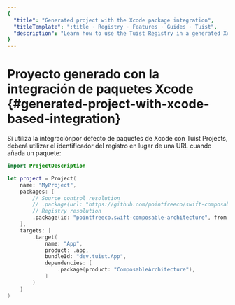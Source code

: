 ```yaml
---
{
  "title": "Generated project with the Xcode package integration",
  "titleTemplate": ":title · Registry · Features · Guides · Tuist",
  "description": "Learn how to use the Tuist Registry in a generated Xcode project with the Xcode package integration."
}
---
```

# Proyecto generado con la integración de paquetes Xcode {#generated-project-with-xcode-based-integration}

Si utiliza la
integración<LocalizedLink href="/guides/features/projects/dependencies#xcodes-default-integration">por
defecto</LocalizedLink> de paquetes de Xcode con Tuist Projects, deberá utilizar
el identificador del registro en lugar de una URL cuando añada un paquete:
```swift
import ProjectDescription

let project = Project(
    name: "MyProject",
    packages: [
        // Source control resolution
        // .package(url: "https://github.com/pointfreeco/swift-composable-architecture", from: "0.1.0")
        // Registry resolution
        .package(id: "pointfreeco.swift-composable-architecture", from: "0.1.0")
    ],
    targets: [
        .target(
            name: "App",
            product: .app,
            bundleId: "dev.tuist.App",
            dependencies: [
                .package(product: "ComposableArchitecture"),
            ]
        )
    ]
)
```
